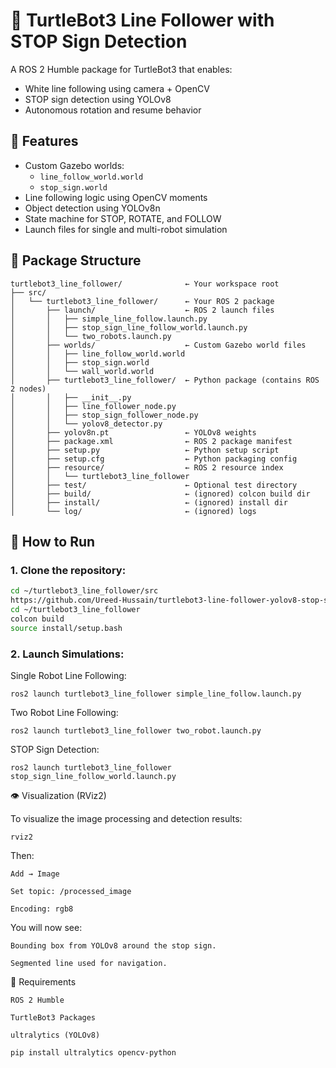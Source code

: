 # 🐢 TurtleBot3 Line Follower with STOP Sign Detection

A ROS 2 Humble package for TurtleBot3 that enables:
- White line following using camera + OpenCV
- STOP sign detection using YOLOv8
- Autonomous rotation and resume behavior

## 🧠 Features

- Custom Gazebo worlds:
  - `line_follow_world.world`
  - `stop_sign.world`
- Line following logic using OpenCV moments
- Object detection using YOLOv8n
- State machine for STOP, ROTATE, and FOLLOW
- Launch files for single and multi-robot simulation

## 📂 Package Structure
```
turtlebot3_line_follower/              ← Your workspace root
├── src/
│   └── turtlebot3_line_follower/      ← Your ROS 2 package
│       ├── launch/                    ← ROS 2 launch files
│       │   ├── simple_line_follow.launch.py
│       │   ├── stop_sign_line_follow_world.launch.py
│       │   └── two_robots.launch.py
│       ├── worlds/                    ← Custom Gazebo world files
│       │   ├── line_follow_world.world
│       │   ├── stop_sign.world
│       │   └── wall_world.world
│       ├── turtlebot3_line_follower/  ← Python package (contains ROS 2 nodes)
│       │   ├── __init__.py
│       │   ├── line_follower_node.py
│       │   ├── stop_sign_follower_node.py
│       │   └── yolov8_detector.py
│       ├── yolov8n.pt                 ← YOLOv8 weights
│       ├── package.xml                ← ROS 2 package manifest
│       ├── setup.py                   ← Python setup script
│       ├── setup.cfg                  ← Python packaging config
│       ├── resource/                  ← ROS 2 resource index
│       │   └── turtlebot3_line_follower
│       ├── test/                      ← Optional test directory
│       ├── build/                     ← (ignored) colcon build dir
│       ├── install/                   ← (ignored) install dir
│       └── log/                       ← (ignored) logs

```

## 🚀 How to Run

### 1. Clone the repository:

```bash
cd ~/turtlebot3_line_follower/src
https://github.com/Ureed-Hussain/turtlebot3-line-follower-yolov8-stop-sign.git
cd ~/turtlebot3_line_follower
colcon build
source install/setup.bash
```
### 2. Launch Simulations:

Single Robot Line Following:
```
ros2 launch turtlebot3_line_follower simple_line_follow.launch.py
```
Two Robot Line Following:
```
ros2 launch turtlebot3_line_follower two_robot.launch.py
```
STOP Sign Detection:
```
ros2 launch turtlebot3_line_follower stop_sign_line_follow_world.launch.py
```

👁️ Visualization (RViz2)

To visualize the image processing and detection results:
```
rviz2
```
Then:

    Add → Image

    Set topic: /processed_image

    Encoding: rgb8

You will now see:

    Bounding box from YOLOv8 around the stop sign.

    Segmented line used for navigation.

🧠 Requirements

    ROS 2 Humble

    TurtleBot3 Packages

    ultralytics (YOLOv8)
```
pip install ultralytics opencv-python
```



